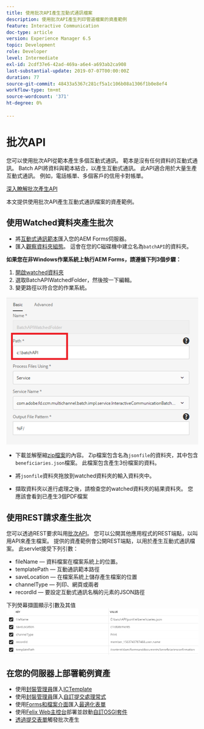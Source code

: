 ```yaml
---
title: 使用批次API產生互動式通訊檔案
description: 使用批次API產生列印管道檔案的資產範例
feature: Interactive Communication
doc-type: article
version: Experience Manager 6.5
topic: Development
role: Developer
level: Intermediate
exl-id: 2cdf37e6-42ad-469a-a6e4-a693ab2ca908
last-substantial-update: 2019-07-07T00:00:00Z
duration: 77
source-git-commit: 48433a5367c281cf5a1c106b08a1306f1b0e8ef4
workflow-type: tm+mt
source-wordcount: '371'
ht-degree: 0%

---
```


# 批次API

您可以使用批次API從範本產生多個互動式通訊。 範本是沒有任何資料的互動式通訊。 Batch API將資料與範本結合，以產生互動式通訊。 此API適合用於大量生產互動式通訊。 例如，電話帳單、多個客戶的信用卡對帳單。

[深入瞭解批次產生API](https://experienceleague.adobe.com/docs/experience-manager-65/forms/interactive-communications/generate-multiple-interactive-communication-using-batch-api.html?lang=zh-Hant)

本文提供使用批次API產生互動式通訊檔案的資產範例。

## 使用Watched資料夾產生批次

* 將[互動式通訊範本](assets/Beneficiaries-confirmation.zip)匯入您的AEM Forms伺服器。
* 匯入[觀察資料夾組態](assets/batch-generation-api.zip)。 這會在您的C磁碟機中建立名為`batchAPI`的資料夾。

**如果您在非Windows作業系統上執行AEM Forms，請遵循下列3個步驟：**

1. [開啟watched資料夾](http://localhost:4502/libs/fd/core/WatchfolderUI/content/UI.html)
2. 選取BatchAPIWatchedFolder，然後按一下編輯。
3. 變更路徑以符合您的作業系統。

![path](assets/watched-folder-batch-api-basic.PNG)

* 下載並解壓縮[zip檔案](assets/jsonfile.zip)的內容。 Zip檔案包含名為`jsonfile`的資料夾，其中包含`beneficiaries.json`檔案。 此檔案包含產生3份檔案的資料。

* 將`jsonfile`資料夾拖放到watched資料夾的輸入資料夾中。
* 擷取資料夾以進行處理之後，請檢查您的watched資料夾的結果資料夾。 您應該會看到已產生3個PDF檔案

## 使用REST請求產生批次

您可以透過REST要求叫用[批次API](https://helpx.adobe.com/tw/experience-manager/6-5/forms/javadocs/index.html)。 您可以公開其他應用程式的REST端點，以叫用API來產生檔案。
提供的資產範例會公開REST端點，以用於產生互動式通訊檔案。 此servlet接受下列引數：

* fileName — 資料檔案在檔案系統上的位置。
* templatePath — 互動通訊範本路徑
* saveLocation — 在檔案系統上儲存產生檔案的位置
* channelType — 列印、網頁或兩者
* recordId — 要設定互動式通訊名稱的元素的JSON路徑

下列熒幕擷圖顯示引數及其值
![範例要求](assets/generate-ic-batch-servlet.PNG)

## 在您的伺服器上部署範例資產

* 使用[封裝管理員](http://localhost:4502/crx/packmgr/index.jsp)匯入[ICTemplate](assets/ICTemplate.zip)
* 使用[封裝管理員](http://localhost:4502/crx/packmgr/index.jsp)匯入[自訂提交處理常式](assets/BatchAPICustomSubmit.zip)
* 使用[Forms和檔案介面](http://localhost:4502/aem/forms.html/content/dam/formsanddocuments)匯入[最適化表單](assets/BatchGenerationAPIAF.zip)
* 使用[Felix Web主控台](http://localhost:4502/system/console/bundles)部署並啟動[自訂OSGI套件](assets/batchgenerationapi.batchgenerationapi.core-1.0-SNAPSHOT.jar)
* [透過提交表單](http://localhost:4502/content/dam/formsanddocuments/batchgenerationapi/jcr:content?wcmmode=disabled)觸發批次產生
